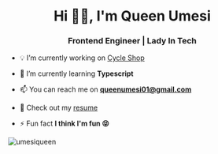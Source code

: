 <h1 align="center">Hi 🙋‍♀️, I'm Queen Umesi</h1>
<h3 align="center">Frontend Engineer | Lady In Tech</h3>

- 💡 I’m currently working on [Cycle Shop](https://cycle-shop.vercel.app/)

- 🌱 I’m currently learning **Typescript**

- 📫 You can reach me on **queenumesi01@gmail.com**

- 📄 Check out my [resume](https://ibb.co/YXTnz3Z)

- ⚡ Fun fact **I think I'm fun 😝**


<p><img align="left" src="https://github-readme-stats.vercel.app/api/top-langs?username=umesiqueen&show_icons=true&locale=en&layout=compact" alt="umesiqueen" /></p>
